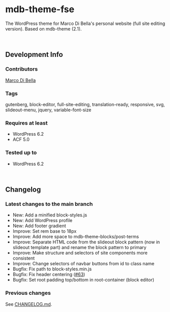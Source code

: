 # mdb-theme-fse
The WordPress theme for Marco Di Bella's personal website (full site editing version). Based on mdb-theme (2.1).

<br>

## Development Info

### Contributors
[Marco Di Bella](https://github.com/mdibella-dev)

### Tags
gutenberg, block-editor, full-site-editing, translation-ready, responsive, svg, slideout-menu, jquery, variable-font-size

### Requires at least

* WordPress 6.2
* ACF 5.0

### Tested up to

* WordPress 6.2

<br>

## Changelog

### Latest changes to the main branch

* New: Add a minified block-styles.js
* New: Add WordPress profile
* New: Add footer gradient
* Improve: Set rem base to 18px
* Improve: Add more space to mdb-theme-blocks/post-terms
* Improve: Separate HTML code from the slideout block pattern (now in slideout template part) and rename the block pattern to primary
* Improve: Make structure and selectors of site components more consistent
* Improve: Change selectors of navbar buttons from id to class name
* Bugfix: Fix path to block-styles.min.js
* Bugfix: Fix header centering ([#63](https://github.com/mdibella-dev/mdb-theme-fse/issues/63))
* Bugfix: Set root padding top/bottom in root-container (block editor)

### Previous changes

See [CHANGELOG.md](https://github.com/mdibella-dev/mdb-theme-fse/blob/main/CHANGELOG.md).

